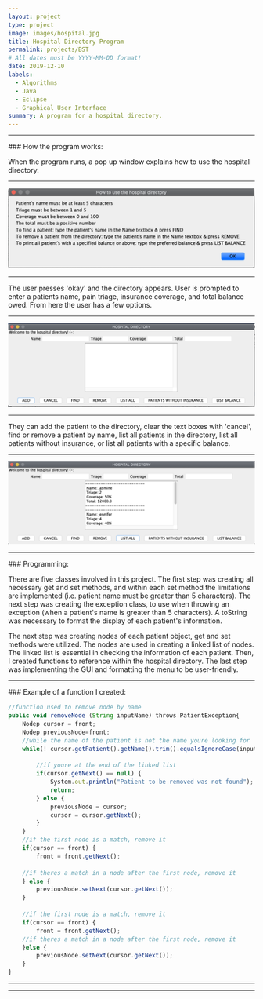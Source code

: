 ```yaml
---
layout: project
type: project
image: images/hospital.jpg
title: Hospital Directory Program
permalink: projects/BST
# All dates must be YYYY-MM-DD format!
date: 2019-12-10
labels:
  - Algorithms
  - Java
  - Eclipse
  - Graphical User Interface
summary: A program for a hospital directory.
---
```


<hr>
### How the program works:

When the program runs, a pop up window explains how to use the hospital directory.

<hr>
<img class="ui image" src="../images/GUI.png">
<hr>

The user presses 'okay' and the directory appears. User is prompted to enter a patients name, pain triage, insurance coverage, and total balance owed. From here the user has a few options. 

<hr>
<img class="ui image" src="../images/GUImenu.png">
<hr>

They can add the patient to the directory, clear the text boxes with 'cancel', find or remove a patient by name, list all patients in the directory, list all patients without insurance, or list all patients with a specific balance.

<hr>
<img class="ui image" src="../images/GUIlist.png">
<hr>
### Programming:

There are five classes involved in this project. The first step was creating all necessary get and set methods, and within each set method the limitations are implemented (i.e. patient name must be greater than 5 characters). The next step was creating the exception class, to use when throwing an exception (when a patient's name is greater than 5 characters). A toString was necessary to format the display of each patient's information.

The next step was creating nodes of each patient object, get and set methods were utilized. The nodes are used in creating a linked list of nodes. The linked list is essential in checking the information of each patient. Then, I created functions to reference within the hospital directory. The last step was implementing the GUI and formatting the menu to be user-friendly.

<hr>
### Example of a function I created:

``` js
//function used to remove node by name
public void removeNode (String inputName) throws PatientException{
	Nodep cursor = front;
	Nodep previousNode=front;
	//while the name of the patient is not the name youre looking for
	while(! cursor.getPatient().getName().trim().equalsIgnoreCase(inputName.trim())) {
				
		//if youre at the end of the linked list
		if(cursor.getNext() == null) {
			System.out.println("Patient to be removed was not found");
			return;
		} else {
			previousNode = cursor;
			cursor = cursor.getNext();	
		} 
	}
	//if the first node is a match, remove it
	if(cursor == front) {
		front = front.getNext();
				
	//if theres a match in a node after the first node, remove it
	} else {
		previousNode.setNext(cursor.getNext());
	}
		
	//if the first node is a match, remove it
	if(cursor == front) {
		front = front.getNext();
	//if theres a match in a node after the first node, remove it
	}else {
		previousNode.setNext(cursor.getNext());
	}
}
```
<hr>
<hr>



